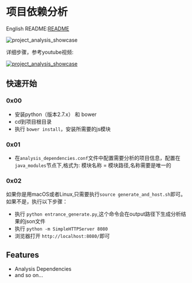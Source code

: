 # 项目依赖分析

English README:[README](https://github.com/Kyson/AnalysisProjectDependencies/blob/master/README.md)

![project_analysis_showcase](https://raw.githubusercontent.com/Kyson/AnalysisProjectDependencies/master/ART/project_analysis_showcase.gif)

详细步骤，参考youtube视频:

[![project_analysis_showcase](https://img.youtube.com/vi/v9Xzxle-9v0/0.jpg)](https://www.youtube.com/watch?v=v9Xzxle-9v0)

## 快速开始

### 0x00

- 安装python（版本2.7.x） 和 bower
- cd到项目根目录
- 执行 `bower install`，安装所需要的js模块

### 0x01

- 在`analysis_dependencies.conf`文件中配置需要分析的项目信息，配置在`java_modules`节点下,格式为: 模块名称 = 模块路径,名称需要是唯一的

### 0x02

如果你是用macOS或者Linux,只需要执行`source generate_and_host.sh`即可。
如果不是，执行以下步骤：

- 执行 `python entrance_generate.py`,这个命令会在output路径下生成分析结果的json文件
- 执行 `python -m SimpleHTTPServer 8080`
- 浏览器打开 `http://localhost:8080/`即可

## Features

- Analysis Dependencies
- and so on...



